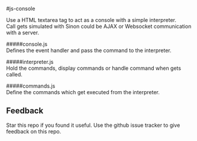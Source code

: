#js-console

Use a HTML textarea tag to act as a console with a simple interpreter.  
Call gets simulated with Sinon could be AJAX or Websocket communication with a server.  

#####console.js  
Defines the event handler and pass the command to the interpreter.  

#####interpreter.js  
Hold the commands, display commands or handle command when gets called.  

#####commands.js  
Define the commands which get executed from the interpreter.  

## Feedback
Star this repo if you found it useful. Use the github issue tracker to give feedback on this repo.